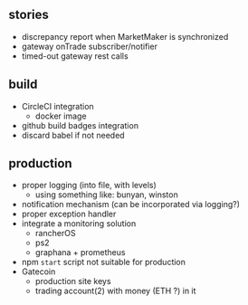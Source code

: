 ## stories
- discrepancy report when MarketMaker is synchronized
- gateway onTrade subscriber/notifier
- timed-out gateway rest calls

## build
- CircleCI integration 
  - docker image
- github build badges integration
- discard babel if not needed 

## production
- proper logging (into file, with levels)
  - using something like: bunyan, winston
- notification mechanism (can be incorporated via logging?)
- proper exception handler
- integrate a monitoring solution
  - rancherOS
  - ps2
  - graphana + prometheus
- npm `start` script not suitable for production
- Gatecoin
  - production site keys
  - trading account(2) with money (ETH ?) in it